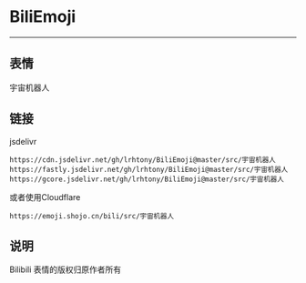 # BiliEmoji
---
## 表情
宇宙机器人
## 链接
jsdelivr
```
https://cdn.jsdelivr.net/gh/lrhtony/BiliEmoji@master/src/宇宙机器人
https://fastly.jsdelivr.net/gh/lrhtony/BiliEmoji@master/src/宇宙机器人
https://gcore.jsdelivr.net/gh/lrhtony/BiliEmoji@master/src/宇宙机器人
```
或者使用Cloudflare
```
https://emoji.shojo.cn/bili/src/宇宙机器人
```
## 说明
Bilibili 表情的版权归原作者所有
